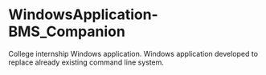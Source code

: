 # WindowsApplication-BMS_Companion
 College internship Windows application. Windows application developed to replace already existing command line system.
